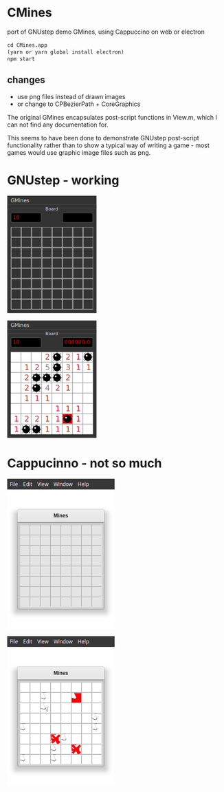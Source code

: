 # CMines

port of GNUstep demo GMines, using Cappuccino on web or electron

```
cd CMines.app
(yarn or yarn global install electron)
npm start
```

## changes

* use png files instead of drawn images
* or change to CPBezierPath + CoreGraphics

The original GMines encapsulates post-script functions in View.m, which I can not find any documentation for.

This seems to have been done to demonstrate GNUstep post-script functionality rather than to show a typical way of writing a game - most games would use graphic image files such as png. 

# GNUstep - working
![Screenshot](https://github.com/darkoverlordofdata/CMines/raw/master/Screenshots/gnustep1.png)

![Screenshot](https://github.com/darkoverlordofdata/CMines/raw/master/Screenshots/gnustep2.png)

# Cappucinno - not so much
![Screenshot](https://github.com/darkoverlordofdata/CMines/raw/master/Screenshots/cappuccino1.png)

![Screenshot](https://github.com/darkoverlordofdata/CMines/raw/master/Screenshots/cappuccino2.png)
